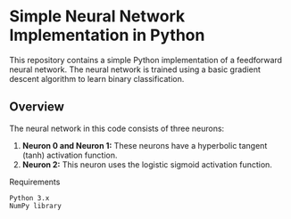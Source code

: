 # Simple Neural Network Implementation in Python

This repository contains a simple Python implementation of a feedforward neural network. The neural network is trained using a basic gradient descent algorithm to learn binary classification.

## Overview

The neural network in this code consists of three neurons:

1. **Neuron 0 and Neuron 1:** These neurons have a hyperbolic tangent (tanh) activation function.
2. **Neuron 2:** This neuron uses the logistic sigmoid activation function.

Requirements

    Python 3.x
    NumPy library
   
